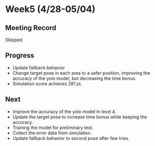 # Week5 (4/28-05/04)

## Meeting Record

Skipped

## Progress

- Update fallback behavior
- Change target pose in each area to a safer position, improving the accuracy of the yolo model, but decreasing the time bonus.
- Simulation score achieves 281 pt.

## Next

- Improve the accuracy of the yolo model in level 4.
- Update the target pose to increase time bonus while keeping the accuracy.
- Training the model for preliminary test.
- Collect the error data from simulation.
- Update fallback behavior to second pose after few tries.
